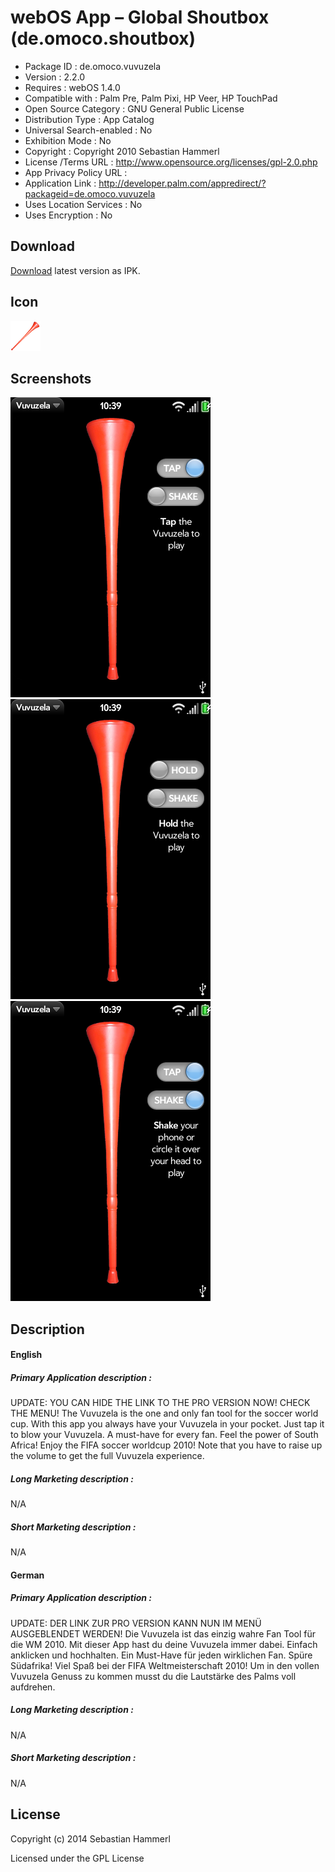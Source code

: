 webOS App – Global Shoutbox (de.omoco.shoutbox)
===============================================

- Package ID : 	 de.omoco.vuvuzela 
- Version : 	 2.2.0 
- Requires : 	 webOS 1.4.0 
- Compatible with : 	 Palm Pre, Palm Pixi, HP Veer, HP TouchPad 
- Open Source Category : 	 GNU General Public License 
- Distribution Type : 	 App Catalog 
- Universal Search-enabled : 	 No 
- Exhibition Mode : 	 No 
- Copyright : 	 Copyright 2010 Sebastian Hammerl 
- License /Terms URL : 	 http://www.opensource.org/licenses/gpl-2.0.php 
- App Privacy Policy URL : 	
- Application Link : 	 http://developer.palm.com/appredirect/?packageid=de.omoco.vuvuzela 
- Uses Location Services : 	 No 
- Uses Encryption : 	 No

## Download

[Download](/releases/de.omoco.vuvuzela_2.2.0_all.ipk?raw=true) latest version as IPK.

## Icon

![Screenshot](/icon.png?raw=true "Icon")

## Screenshots

![Screenshot](/screenshots/screenshot0.png?raw=true "Screenshot")
![Screenshot](/screenshots/screenshot1.png?raw=true "Screenshot")
![Screenshot](/screenshots/screenshot2.png?raw=true "Screenshot")

## Description

#### English

##### Primary Application description : 

UPDATE: YOU CAN HIDE THE LINK TO THE PRO VERSION NOW! CHECK THE MENU! The Vuvuzela is the one and only fan tool for the soccer world cup. With this app you always have your Vuvuzela in your pocket. Just tap it to blow your Vuvuzela. A must-have for every fan. Feel the power of South Africa! Enjoy the FIFA soccer worldcup 2010! Note that you have to raise up the volume to get the full Vuvuzela experience.

##### Long Marketing description : 

N/A

##### Short Marketing description : 

N/A

#### German

##### Primary Application description : 

UPDATE: DER LINK ZUR PRO VERSION KANN NUN IM MENÜ AUSGEBLENDET WERDEN! Die Vuvuzela ist das einzig wahre Fan Tool für die WM 2010. Mit dieser App hast du deine Vuvuzela immer dabei. Einfach anklicken und hochhalten. Ein Must-Have für jeden wirklichen Fan. Spüre Südafrika! Viel Spaß bei der FIFA Weltmeisterschaft 2010! Um in den vollen Vuvuzela Genuss zu kommen musst du die Lautstärke des Palms voll aufdrehen.

##### Long Marketing description : 

N/A

##### Short Marketing description : 

N/A

## License

Copyright (c) 2014 Sebastian Hammerl

Licensed under the GPL License